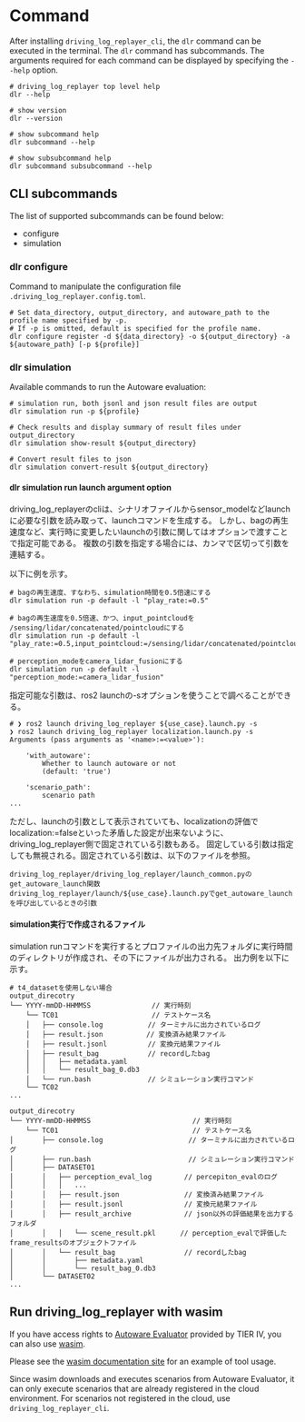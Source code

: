 # Command

After installing `driving_log_replayer_cli`, the `dlr` command can be executed in the terminal.
The `dlr` command has subcommands.
The arguments required for each command can be displayed by specifying the `--help` option.

```shell
# driving_log_replayer top level help
dlr --help

# show version
dlr --version

# show subcommand help
dlr subcommand --help

# show subsubcommand help
dlr subcommand subsubcommand --help
```

## CLI subcommands

The list of supported subcommands can be found below:

- configure
- simulation

### dlr configure

Command to manipulate the configuration file `.driving_log_replayer.config.toml`.

```shell
# Set data_directory, output_directory, and autoware_path to the profile name specified by -p.
# If -p is omitted, default is specified for the profile name.
dlr configure register -d ${data_directory} -o ${output_directory} -a ${autoware_path} [-p ${profile}]
```

### dlr simulation

Available commands to run the Autoware evaluation:

```shell
# simulation run, both jsonl and json result files are output
dlr simulation run -p ${profile}

# Check results and display summary of result files under output_directory
dlr simulation show-result ${output_directory}

# Convert result files to json
dlr simulation convert-result ${output_directory}
```

#### dlr simulation run launch argument option

driving_log_replayerのcliは、シナリオファイルからsensor_modelなどlaunchに必要な引数を読み取って、launchコマンドを生成する。
しかし、bagの再生速度など、実行時に変更したいlaunchの引数に関してはオプションで渡すことで指定可能である。
複数の引数を指定する場合には、カンマで区切って引数を連結する。

以下に例を示す。

```shell
# bagの再生速度、すなわち、simulation時間を0.5倍速にする
dlr simulation run -p default -l "play_rate:=0.5"

# bagの再生速度を0.5倍速、かつ、input_pointcloudを /sensing/lidar/concatenated/pointcloudにする
dlr simulation run -p default -l "play_rate:=0.5,input_pointcloud:=/sensing/lidar/concatenated/pointcloud"

# perception_modeをcamera_lidar_fusionにする
dlr simulation run -p default -l "perception_mode:=camera_lidar_fusion"
```

指定可能な引数は、ros2 launchの-sオプションを使うことで調べることができる。

```shell
# ❯ ros2 launch driving_log_replayer ${use_case}.launch.py -s
❯ ros2 launch driving_log_replayer localization.launch.py -s
Arguments (pass arguments as '<name>:=<value>'):

    'with_autoware':
        Whether to launch autoware or not
        (default: 'true')

    'scenario_path':
        scenario path
...
```

ただし、launchの引数として表示されていても、localizationの評価でlocalization:=falseといった矛盾した設定が出来ないように、driving_log_replayer側で固定されている引数もある。
固定している引数は指定しても無視される。固定されている引数は、以下のファイルを参照。

```shell
driving_log_replayer/driving_log_replayer/launch_common.pyのget_autoware_launch関数
driving_log_replayer/launch/${use_case}.launch.pyでget_autoware_launchを呼び出しているときの引数
```

#### simulation実行で作成されるファイル

simulation runコマンドを実行するとプロファイルの出力先フォルダに実行時間のディレクトリが作成され、その下にファイルが出力される。
出力例を以下に示す。

```shell
# t4_datasetを使用しない場合
output_direcotry
└── YYYY-mmDD-HHMMSS               // 実行時刻
    └── TC01                       // テストケース名
    │   ├── console.log           // ターミナルに出力されているログ
    │   ├── result.json　         // 変換済み結果ファイル
    │   ├── result.jsonl          // 変換元結果ファイル
    │   ├── result_bag            // recordしたbag
    │   │   ├── metadata.yaml
    │   │   └── result_bag_0.db3
    │   └── run.bash              // シミュレーション実行コマンド
    └── TC02
...
```

```shell
output_direcotry
└── YYYY-mmDD-HHMMSS                         // 実行時刻
    └── TC01                                 // テストケース名
│       ├── console.log                     // ターミナルに出力されているログ
│       ├── run.bash                        // シミュレーション実行コマンド
│       ├── DATASET01
│       │   ├── perception_eval_log        // percepiton_evalのログ
│       │   │   ...
│       │   ├── result.json                // 変換済み結果ファイル
│       │   ├── result.jsonl               // 変換元結果ファイル
│       │   ├── result_archive             // json以外の評価結果を出力するフォルダ
│       │   │   └── scene_result.pkl      // perception_evalで評価したframe_resultsのオブジェクトファイル
│       │   └── result_bag                 // recordしたbag
│       │       ├── metadata.yaml
│       │       └── result_bag_0.db3
│       └── DATASET02
...
```

## Run driving_log_replayer with wasim

If you have access rights to [Autoware Evaluator](https://docs.web.auto/user-manuals/evaluator/introduction) provided by TIER IV,
you can also use [wasim](https://docs.web.auto/developers-guides/wasim/introduction).

Please see the [wasim documentation site](https://docs.web.auto/developers-guides/wasim/use-cases/run-simulations-locally/) for an example of tool usage.

Since wasim downloads and executes scenarios from Autoware Evaluator, it can only execute scenarios that are already registered in the cloud environment.
For scenarios not registered in the cloud, use `driving_log_replayer_cli`.
